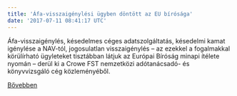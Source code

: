 ```yaml
---
title: 'Áfa-visszaigénylési ügyben döntött az EU bírósága'
date: '2017-07-11 08:41:17 UTC'
---
```


Áfa-visszaigénylés, késedelmes céges adatszolgáltatás, késedelmi kamat igénylése a NAV-tól, jogosulatlan visszaigénylés – az ezekkel a fogalmakkal körülírható ügyleteket tisztábban látjuk az Európai Bíróság minapi ítélete nyomán – derül ki a Crowe FST nemzetközi adótanácsadó- és könyvvizsgáló cég közleményéből.


[Bővebben](http://ift.tt/2udaCDk)
